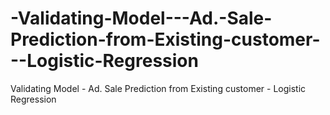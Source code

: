 # -Validating-Model---Ad.-Sale-Prediction-from-Existing-customer---Logistic-Regression
 Validating Model - Ad. Sale Prediction from Existing customer - Logistic Regression
